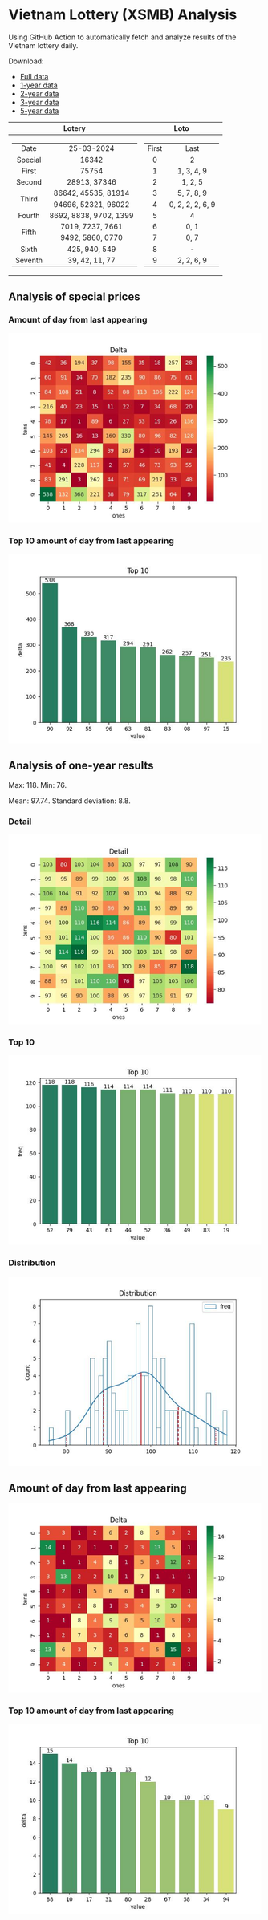 # Vietnam Lottery (XSMB) Analysis

Using GitHub Action to automatically fetch and analyze results of the Vietnam lottery daily.

Download:

* [Full data](https://raw.githubusercontent.com/khiemdoan/vietnam-lottery-xsmb-analysis/main/results/xsmb.csv)
* [1-year data](https://raw.githubusercontent.com/khiemdoan/vietnam-lottery-xsmb-analysis/main/results/xsmb_1_year.csv)
* [2-year data](https://raw.githubusercontent.com/khiemdoan/vietnam-lottery-xsmb-analysis/main/results/xsmb_2_year.csv)
* [3-year data](https://raw.githubusercontent.com/khiemdoan/vietnam-lottery-xsmb-analysis/main/results/xsmb_3_year.csv)
* [5-year data](https://raw.githubusercontent.com/khiemdoan/vietnam-lottery-xsmb-analysis/main/results/xsmb_5_year.csv)

| Lotery      | Loto |
| :-----------: | :-----------: |
| <table><tr><td>Date</td><td>25-03-2024</td></tr><tr><td>Special</td><td>16342</td></tr><tr><td>First</td><td>75754</td></tr><tr><td>Second</td><td>28913, 37346</td></tr><tr><td rowspan="2">Third</td><td>86642, 45535, 81914</td></tr><tr><td>94696, 52321, 96022</td></tr><tr><td>Fourth</td><td>8692, 8838, 9702, 1399</td></tr><tr><td rowspan="2">Fifth</td><td>7019, 7237, 7661</td></tr><tr><td>9492, 5860, 0770</td></tr><tr><td>Sixth</td><td>425, 940, 549</td></tr><tr><td>Seventh</td><td>39, 42, 11, 77</td></tr></table> | <table><tr><td>First</td><td>Last</td></tr><tr><td>0</td><td>2</td></tr><tr><td>1</td><td>1, 3, 4, 9</td></tr><tr><td>2</td><td>1, 2, 5</td></tr><tr><td>3</td><td>5, 7, 8, 9</td></tr><tr><td>4</td><td>0, 2, 2, 2, 6, 9</td></tr><tr><td>5</td><td>4</td></tr><tr><td>6</td><td>0, 1</td></tr><tr><td>7</td><td>0, 7</td></tr><tr><td>8</td><td>-</td></tr><tr><td>9</td><td>2, 2, 6, 9</td></tr></table> |


<h2>Analysis of special prices</h2>

<h3>Amount of day from last appearing</h3>

![Delta](images/special_delta.jpg)

<h3>Top 10 amount of day from last appearing</h3>

![Delta top 10](images/special_delta_top_10.jpg)

<h2>Analysis of one-year results</h2>

Max: 118. Min: 76.

Mean: 97.74. Standard deviation: 8.8.

<h3>Detail</h3>

![Detail](images/heatmap.jpg)

<h3>Top 10</h3>

![Top 10](images/top-10.jpg)

<h3>Distribution</h3>

![Distribution](images/distribution.jpg)

<h2>Amount of day from last appearing</h2>

![Delta](images/delta.jpg)

<h3>Top 10 amount of day from last appearing</h3>

![Delta top 10](images/delta_top_10.jpg)